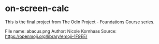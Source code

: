 # on-screen-calc
This is the final project from The Odin Project - Foundations Course series.

File name: abacus.png
Author: Nicole Kornhaas
Source: https://openmoji.org/library/emoji-1F9EE/
